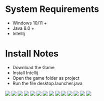 # System Requirements
 - Windows 10/11 + 
 - Java 8.0 +
 - IntellIj

 # Install Notes
 - Download the Game
 - Install Intellij 
 - Open the game folder as project
 - Run the file desktop.launcher.java


<img align='center' src= "https://i.postimg.cc/KjkfwFZM/1.png">
  <img align='center' src= "https://i.postimg.cc/sgrFYHcc/2.png">
   <img align='center' src= "https://i.postimg.cc/y6M2KpwH/3.png">
    <img align='center' src= "https://i.postimg.cc/MT4Nv9H1/4.png">
     <img align='center' src= "https://i.postimg.cc/WpFxQcY8/5.png">
      <img align='center' src= "https://i.postimg.cc/2yZJvnLM/6.png">
      <img align='center' src= "https://i.postimg.cc/TPtZXdX7/7.png">
      <img align='center' src= "https://i.postimg.cc/Ssw4JcYX/g1.png">
      <img align='center' src= "https://i.postimg.cc/FKCNXM9V/g2.png">
      <img align='center' src= "https://i.postimg.cc/76CDHKh8/g3.png">
      <img align='center' src= "https://i.postimg.cc/BQ2SP7gJ/g4.png">
      <img align='center' src= "https://i.postimg.cc/Bvn4ySGv/g5.png">
      <img align='center' src= "https://i.postimg.cc/bwTq3GWM/g6.png">
      <img align='center' src= "https://i.postimg.cc/nzMNFyFH/8.png">
